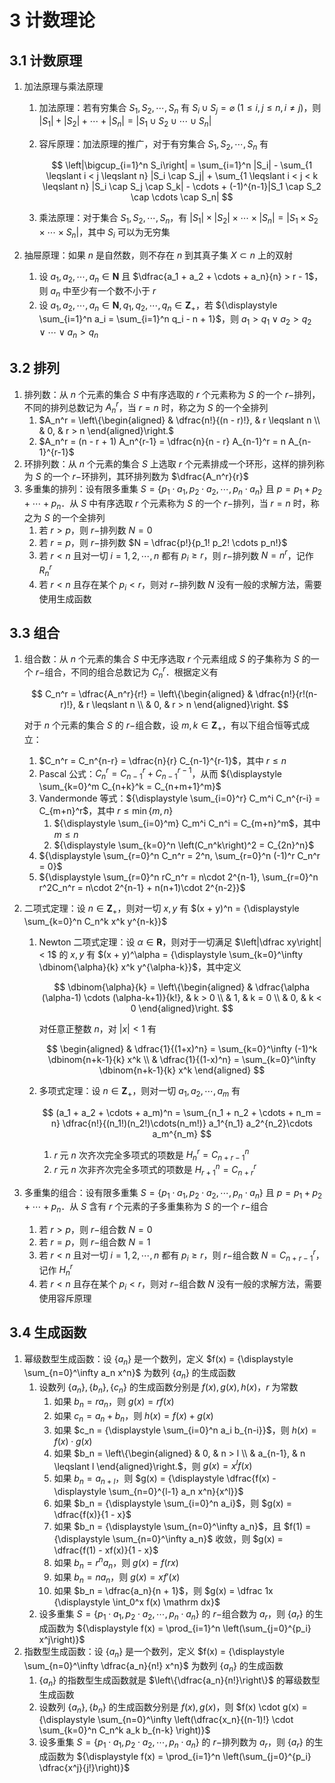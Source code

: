 # 3 计数理论

## 3.1 计数原理
1. 加法原理与乘法原理
    1. 加法原理：若有穷集合 $S_1, S_2, \cdots, S_n$ 有 $S_i \cup S_j = \varnothing \ (1 \leqslant i, j \leqslant n, i \neq j)$，则 $|S_1| + |S_2| + \cdots + |S_n| = |S_1 \cup S_2 \cup \cdots \cup S_n|$
    2. 容斥原理：加法原理的推广，对于有穷集合 $S_1, S_2, \cdots, S_n$ 有

        $$
        \left|\bigcup_{i=1}^n S_i\right| = \sum_{i=1}^n |S_i| - \sum_{1 \leqslant i < j \leqslant n} |S_i \cap S_j| + \sum_{1 \leqslant i < j < k \leqslant n} |S_i \cap S_j \cap S_k| - \cdots + (-1)^{n-1}|S_1 \cap S_2 \cap \cdots \cap S_n|
        $$

    3. 乘法原理：对于集合 $S_1, S_2, \cdots, S_n$，有 $|S_1| \times |S_2| \times \cdots \times |S_n| = |S_1 \times S_2 \times \cdots \times S_n|$，其中 $S_i$ 可以为无穷集

2. 抽屉原理：如果 $n$ 是自然数，则不存在 $n$ 到其真子集 $X \subset n$ 上的双射
    1. 设 $a_1, a_2, \cdots, a_n \in \mathbf N$ 且 $\dfrac{a_1 + a_2 + \cdots + a_n}{n} > r - 1$，则 $a_n$ 中至少有一个数不小于 $r$
    2. 设 $a_1, a_2, \cdots, a_n \in \mathbf N, q_1, q_2, \cdots, q_n \in \mathbf Z_+$，若 ${\displaystyle \sum_{i=1}^n a_i = \sum_{i=1}^n q_i - n + 1}$，则 $a_1 > q_1 \vee a_2 > q_2 \vee \cdots \vee a_n > q_n$

## 3.2 排列
1. 排列数：从 $n$ 个元素的集合 $S$ 中有序选取的 $r$ 个元素称为 $S$ 的一个 $r-$排列，不同的排列总数记为 $A_n^r$，当 $r = n$ 时，称之为 $S$ 的一个全排列
    1. $A_n^r = \left\{\begin{aligned} & \dfrac{n!}{(n - r)!}, & r \leqslant n \\ & 0, & r > n \end{aligned}\right.$
    2. $A_n^r = (n - r + 1) A_n^{r-1} = \dfrac{n}{n - r} A_{n-1}^r = n A_{n-1}^{r-1}$
2. 环排列数：从 $n$ 个元素的集合 $S$ 上选取 $r$ 个元素排成一个环形，这样的排列称为 $S$ 的一个 $r-$环排列，其环排列数为 $\dfrac{A_n^r}{r}$
3. 多重集的排列：设有限多重集 $S = \left\{p_1 \cdot a_1, p_2 \cdot a_2, \cdots, p_n \cdot a_n\right\}$ 且 $p = p_1 + p_2 + \cdots + p_n$．从 $S$ 中有序选取 $r$ 个元素称为 $S$ 的一个 $r-$排列，当 $r = n$ 时，称之为 $S$ 的一个全排列
    1. 若 $r > p$，则 $r-$排列数 $N = 0$
    2. 若 $r = p$，则 $r-$排列数 $N = \dfrac{p!}{p_1! p_2! \cdots p_n!}$
    3. 若 $r < n$ 且对一切 $i = 1, 2, \cdots, n$ 都有 $p_i \geqslant r$，则  $r-$排列数 $N = n^r$，记作 $R_n^r$
    4. 若 $r < n$ 且存在某个 $p_i < r$，则对 $r-$排列数 $N$ 没有一般的求解方法，需要使用生成函数

## 3.3 组合
1. 组合数：从 $n$ 个元素的集合 $S$ 中无序选取 $r$ 个元素组成 $S$ 的子集称为 $S$ 的一个 $r-$组合，不同的组合总数记为 $C_n^r$．根据定义有

    $$
    C_n^r = \dfrac{A_n^r}{r!} = \left\{\begin{aligned} & \dfrac{n!}{r!(n-r)!}, & r \leqslant n \\ & 0, & r > n \end{aligned}\right.
    $$

    对于 $n$ 个元素的集合 $S$ 的 $r-$组合数，设 $m, k \in \mathbf Z_+$，有以下组合恒等式成立：

    1. $C_n^r = C_n^{n-r} = \dfrac{n}{r} C_{n-1}^{r-1}$，其中 $r \leqslant n$
    2. $\text{Pascal}$ 公式：$C_n^r = C_{n-1}^r + C_{n-1}^{r-1}$，从而 ${\displaystyle \sum_{k=0}^m C_{n+k}^k = C_{n+m+1}^m}$
    3. $\text{Vandermonde}$ 等式：${\displaystyle \sum_{i=0}^r} C_m^i C_n^{r-i} = C_{m+n}^r$，其中 $r \leqslant \min\{m, n\}$
        1. ${\displaystyle \sum_{i=0}^m} C_m^i C_n^i = C_{m+n}^m$，其中 $m \leqslant n$
        2. ${\displaystyle \sum_{k=0}^n \left(C_n^k\right)^2 = C_{2n}^n}$
    4. ${\displaystyle \sum_{r=0}^n C_n^r = 2^n, \sum_{r=0}^n (-1)^r C_n^r = 0}$
    5. ${\displaystyle \sum_{r=0}^n rC_n^r = n\cdot 2^{n-1}, \sum_{r=0}^n r^2C_n^r = n\cdot 2^{n-1} + n(n+1)\cdot 2^{n-2}}$

2. 二项式定理：设 $n \in \mathbf Z_+$，则对一切 $x, y$ 有 $(x + y)^n = {\displaystyle \sum_{k=0}^n C_n^k x^k y^{n-k}}$
    1. $\text{Newton}$ 二项式定理：设 $\alpha \in \mathbf R$，则对于一切满足 $\left|\dfrac xy\right| < 1$ 的 $x, y$ 有 $(x + y)^\alpha = {\displaystyle \sum_{k=0}^\infty \dbinom{\alpha}{k} x^k y^{\alpha-k}}$，其中定义

        $$
        \dbinom{\alpha}{k} = \left\{\begin{aligned}
        & \dfrac{\alpha (\alpha-1) \cdots (\alpha-k+1)}{k!}, & k > 0 \\
        & 1, & k = 0 \\
        & 0, & k < 0
        \end{aligned}\right.
        $$

        对任意正整数 $n$，对 $|x| < 1$ 有

        $$
        \begin{aligned}
        & \dfrac{1}{(1+x)^n} = \sum_{k=0}^\infty (-1)^k \dbinom{n+k-1}{k} x^k \\
        & \dfrac{1}{(1-x)^n} = \sum_{k=0}^\infty \dbinom{n+k-1}{k} x^k
        \end{aligned}
        $$

    2. 多项式定理：设 $n \in \mathbf Z_+$，则对一切 $a_1, a_2, \cdots, a_m$ 有

        $$
        (a_1 + a_2 + \cdots + a_m)^n = \sum_{n_1 + n_2 + \cdots + n_m = n} \dfrac{n!}{(n_1!)(n_2!)\cdots(n_m!)} a_1^{n_1} a_2^{n_2}\cdots a_m^{n_m}
        $$

        1. $r$ 元 $n$ 次齐次完全多项式的项数是 $H_n^r = C_{n+r-1}^n$
        2. $r$ 元 $n$ 次非齐次完全多项式的项数是 $H_{r+1}^n = C_{n+r}^r$

3. 多重集的组合：设有限多重集 $S = \left\{p_1 \cdot a_1, p_2 \cdot a_2, \cdots, p_n \cdot a_n\right\}$ 且 $p = p_1 + p_2 + \cdots + p_n$．从 $S$ 含有 $r$ 个元素的子多重集称为 $S$ 的一个 $r-$组合
    1. 若 $r > p$，则 $r-$组合数 $N = 0$
    2. 若 $r = p$，则 $r-$组合数 $N = 1$
    3. 若 $r < n$ 且对一切 $i = 1, 2, \cdots, n$ 都有 $p_i \geqslant r$，则  $r-$组合数 $N = C_{n+r-1}^r$，记作 $H_n^r$
    4. 若 $r < n$ 且存在某个 $p_i < r$，则对 $r-$组合数 $N$ 没有一般的求解方法，需要使用容斥原理

## 3.4 生成函数
1. 幂级数型生成函数：设 $\{a_n\}$ 是一个数列，定义 $f(x) = {\displaystyle \sum_{n=0}^\infty a_n x^n}$ 为数列 $\{a_n\}$ 的生成函数
    1. 设数列 $\{a_n\}, \{b_n\}, \{c_n\}$ 的生成函数分别是 $f(x), g(x), h(x)$，$r$ 为常数
        1. 如果 $b_n = ra_n$，则 $g(x) = rf(x)$
        2. 如果 $c_n = a_n + b_n$，则 $h(x) = f(x) + g(x)$
        3. 如果 $c_n = {\displaystyle \sum_{i=0}^n a_i b_{n-i}}$，则 $h(x) = f(x) \cdot g(x)$
        4. 如果 $b_n = \left\{\begin{aligned} & 0, & n > l \\ & a_{n-1}, & n \leqslant l \end{aligned}\right.$，则 $g(x) = x^l f(x)$
        5. 如果 $b_n = a_{n+l}$，则 $g(x) = {\displaystyle \dfrac{f(x) - \displaystyle \sum_{n=0}^{l-1} a_n x^n}{x^l}}$
        6. 如果 $b_n = {\displaystyle \sum_{i=0}^n a_i}$，则 $g(x) = \dfrac{f(x)}{1 - x}$
        7. 如果 $b_n = {\displaystyle \sum_{n=0}^\infty a_n}$，且 $f(1) = {\displaystyle \sum_{n=0}^\infty a_n}$ 收敛，则 $g(x) = \dfrac{f(1) - xf(x)}{1 - x}$
        8. 如果 $b_n = r^n a_n$，则 $g(x) = f(rx)$
        9. 如果 $b_n = na_n$，则 $g(x) = xf'(x)$
        10. 如果 $b_n = \dfrac{a_n}{n + 1}$，则 $g(x) = \dfrac 1x {\displaystyle \int_0^x f(x) \mathrm dx}$
    2. 设多重集 $S = \left\{p_1 \cdot a_1, p_2 \cdot a_2, \cdots, p_n \cdot a_n\right\}$ 的 $r-$组合数为 $a_r$，则 $\{a_r\}$ 的生成函数为 ${\displaystyle f(x) = \prod_{i=1}^n \left(\sum_{j=0}^{p_i} x^j\right)}$
2. 指数型生成函数：设 $\{a_n\}$ 是一个数列，定义 $f(x) = {\displaystyle \sum_{n=0}^\infty \dfrac{a_n}{n!} x^n}$ 为数列 $\{a_n\}$ 的生成函数
    1. $\{a_n\}$ 的指数型生成函数就是 $\left\{\dfrac{a_n}{n!}\right\}$ 的幂级数型生成函数
    2. 设数列 $\{a_n\}, \{b_n\}$ 的生成函数分别是 $f(x), g(x)$，则 $f(x) \cdot g(x) = {\displaystyle \sum_{n=0}^\infty \left(\dfrac{x_n}{(n-1)!} \cdot \sum_{k=0}^n C_n^k a_k b_{n-k} \right)}$
    3. 设多重集 $S = \left\{p_1 \cdot a_1, p_2 \cdot a_2, \cdots, p_n \cdot a_n\right\}$ 的 $r-$排列数为 $a_r$，则 $\{a_r\}$ 的生成函数为 ${\displaystyle f(x) = \prod_{i=1}^n \left(\sum_{j=0}^{p_i} \dfrac{x^j}{j!}\right)}$
